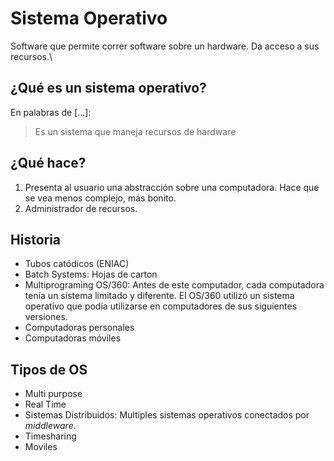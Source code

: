 # Sistema Operativo

Software que permite correr software sobre un hardware. Da acceso a sus recursos.\

## ¿Qué es un sistema operativo?

En palabras de [...]:

> Es un sistema que maneja recursos de hardware

## ¿Qué hace?

1. Presenta al usuario una abstracción sobre una computadora.
   Hace que se vea menos complejo, más bonito.
2. Administrador de recursos.

## Historia

- Tubos catódicos (ENIAC)
- Batch Systems: Hojas de carton 
- Multiprograming OS/360: Antes de este computador, cada computadora tenía un sistema limitado y diferente. El OS/360 utilizó un sistema operativo que podía utilizarse en computadores de sus siguientes versiones.
- Computadoras personales
- Computadoras móviles

## Tipos de OS

* Multi purpose
* Real Time
* Sistemas Distribuidos: Multiples sistemas operativos conectados por _middleware_.
* Timesharing
* Moviles

